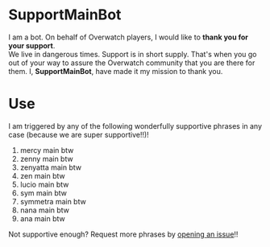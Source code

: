 # SupportMainBot
I am a bot. On behalf of Overwatch players, I would like to **thank you for your support**.  
We live in dangerous times. Support is in short supply. That's when you go out of your way to assure the Overwatch community that you are there for them. I, **SupportMainBot**, have made it my mission to thank you.

# Use
I am triggered by any of the following wonderfully supportive phrases in any case (because we are super supportive!!)!

1. mercy main btw
2. zenny main btw
3. zenyatta main btw
4. zen main btw
5. lucio main btw
6. sym main btw
7. symmetra main btw
8. nana main btw
9. ana main btw

Not supportive enough? Request more phrases by [opening an issue](https://github.com/jwolff52/supportmainbot/issues)!!
